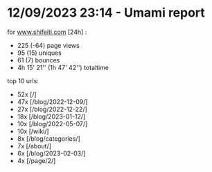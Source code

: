 # 12/09/2023 23:14 - Umami report
for www.shifeiti.com [24h] :

 - 225 (-64) page views
 - 95 (15) uniques
 - 61 (7) bounces
 - 4h 15' 21'' (1h 47' 42'') totaltime


top 10 urls:
 - 52x [/]
 - 47x [/blog/2022-12-09/]
 - 27x [/blog/2022-12-22/]
 - 18x [/blog/2023-01-12/]
 - 10x [/blog/2022-05-07/]
 - 10x [/wiki/]
 - 8x [/blog/categories/]
 - 7x [/about/]
 - 6x [/blog/2023-02-03/]
 - 4x [/page/2/]


